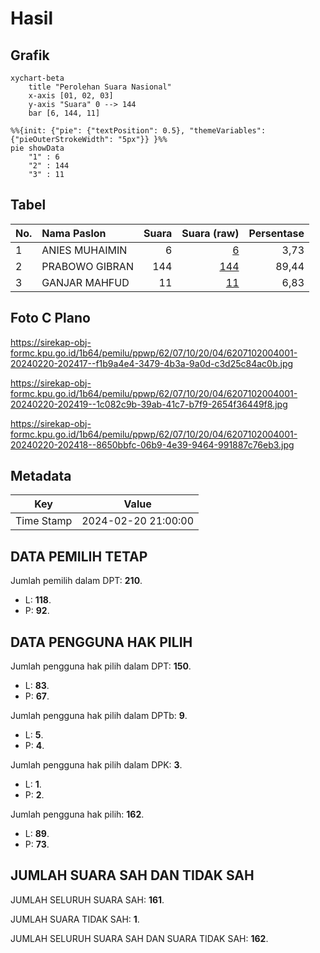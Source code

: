 # Hasil

## Grafik

```mermaid
xychart-beta
    title "Perolehan Suara Nasional"
    x-axis [01, 02, 03]
    y-axis "Suara" 0 --> 144
    bar [6, 144, 11]
```

```mermaid
%%{init: {"pie": {"textPosition": 0.5}, "themeVariables": {"pieOuterStrokeWidth": "5px"}} }%%
pie showData
    "1" : 6
    "2" : 144
    "3" : 11
```

## Tabel

| No. | Nama Paslon    | Suara | Suara (raw) | Persentase |
|:--- |:-------------- | -----:| -----------:| ----------:|
| 1   | ANIES MUHAIMIN | 6     | [6][p-1]    | 3,73       |
| 2   | PRABOWO GIBRAN | 144   | [144][p-2]  | 89,44      |
| 3   | GANJAR MAHFUD  | 11    | [11][p-3]   | 6,83       |


[p-1]: https://github.com/gigit-pemilu/pemilu-2024/blob/main/pilpres/hitung-suara/sub/62-kalimantan-tengah/sub/07-seruyan/sub/10-suling-tambun/sub/2004-tumbang-langkai/sub/001-tps/sub/paslon-1.txt
[p-2]: https://github.com/gigit-pemilu/pemilu-2024/blob/main/pilpres/hitung-suara/sub/62-kalimantan-tengah/sub/07-seruyan/sub/10-suling-tambun/sub/2004-tumbang-langkai/sub/001-tps/sub/paslon-2.txt
[p-3]: https://github.com/gigit-pemilu/pemilu-2024/blob/main/pilpres/hitung-suara/sub/62-kalimantan-tengah/sub/07-seruyan/sub/10-suling-tambun/sub/2004-tumbang-langkai/sub/001-tps/sub/paslon-3.txt

## Foto C Plano

https://sirekap-obj-formc.kpu.go.id/1b64/pemilu/ppwp/62/07/10/20/04/6207102004001-20240220-202417--f1b9a4e4-3479-4b3a-9a0d-c3d25c84ac0b.jpg

https://sirekap-obj-formc.kpu.go.id/1b64/pemilu/ppwp/62/07/10/20/04/6207102004001-20240220-202419--1c082c9b-39ab-41c7-b7f9-2654f36449f8.jpg

https://sirekap-obj-formc.kpu.go.id/1b64/pemilu/ppwp/62/07/10/20/04/6207102004001-20240220-202418--8650bbfc-06b9-4e39-9464-991887c76eb3.jpg


## Metadata

| Key        | Value               |
| ---------- | ------------------- |
| Time Stamp | 2024-02-20 21:00:00 |


## DATA PEMILIH TETAP

Jumlah pemilih dalam DPT: **210**.
 * L: **118**.
 * P: **92**.

## DATA PENGGUNA HAK PILIH

Jumlah pengguna hak pilih dalam DPT: **150**.
 * L: **83**.
 * P: **67**.

Jumlah pengguna hak pilih dalam DPTb: **9**.
 * L: **5**.
 * P: **4**.

Jumlah pengguna hak pilih dalam DPK: **3**.
 * L: **1**.
 * P: **2**.

Jumlah pengguna hak pilih: **162**.
 * L: **89**.
 * P: **73**.

## JUMLAH SUARA SAH DAN TIDAK SAH

JUMLAH SELURUH SUARA SAH: **161**.

JUMLAH SUARA TIDAK SAH: **1**.

JUMLAH SELURUH SUARA SAH DAN SUARA TIDAK SAH: **162**.


